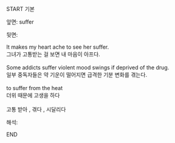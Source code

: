 START
기본

앞면:
suffer


뒷면:
<div>It makes my heart ache to see her suffer. </div><div><div>그녀가 고통받는 걸 보면 내 마음이 아프다.</div></div><div><br></div><div><div>Some addicts suffer violent mood swings if deprived of the drug. </div><div><div>일부 중독자들은 약 기운이 떨어지면 급격한 기분 변화를 겪는다.</div></div></div><div><br></div><div><div>to suffer from the heat </div><div><div>더위 때문에 고생을 하다</div></div></div><div><br></div><div>고통 받아 , 겪다 , 시달리다</div>


해석:

END